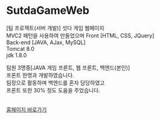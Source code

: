 # SutdaGameWeb
[팀 프로젝트(서버 개발)] 섯다 게임 웹페이지<br/>
MVC2 패턴을 사용하여 만들었으며
Front    [HTML, CSS, JQuery]<br/>
Back-end [JAVA, AJax, MySQL]<br/>
Tomcat 8.0<br/>
jdk 1.8.0<br/>

팀원 3명중[JAVA 게임 프론트, 웹 프론트, 백엔드(본인)]<br/>
프론트 한명과 개발하였습니다.<br/>
팀장으로 활동하며 백엔드를 혼자 담당하였고<br/>
프론트 또한 30% 정도 도움을 주었습니다.<br/><br/>

<a href="http://sunx.cafe24.com/">홈페이지 바로가기</a>

